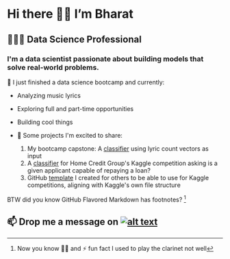 # Hi there 👋🏾 I’m Bharat

## 👨🏾‍💻 Data Science Professional
### I'm a data scientist passionate about building models that solve real-world problems.

🔭 I just finished a data science bootcamp and currently:
- Analyzing music lyrics
- Exploring full and part-time opportunities 
- Building cool things

- 🌱 Some projects I'm excited to share:
  1. My bootcamp capstone: A [classifier](https://github.com/bkusuma/lyric-frequency-classifier) using lyric count vectors as input 
  2. A [classifier](https://github.com/bkusuma/home-credit-default-risk) for Home Credit Group's Kaggle competition asking is a given applicant capable of repaying a loan?
  3. GitHub [template](https://github.com/bkusuma/kaggle-competition-template) I created for others to be able to use for Kaggle competitions, aligning with Kaggle's own file structure

BTW did you know GitHub Flavored Markdown has footnotes? [^1]

## 📫 Drop me a message on [![alt text](https://static.licdn.com/aero-v1/sc/h/aahlc8ivbnmk0t3eyz8as5gvr)](https://www.linkedin.com/in/bkusuma/)


[^1]: Now you know 👍🏾 and ⚡ fun fact I used to play the clarinet not well


<!--
**bkusuma/bkusuma** is a ✨ _special_ ✨ repository because its `README.md` (this file) appears on your GitHub profile.

Here are some ideas to get you started:

- 🔭 I’m currently working on ...
- 🌱 I’m currently learning ...
- 👯 I’m looking to collaborate on ...
- 🤔 I’m looking for help with ...
- 💬 Ask me about ...
- 📫 How to reach me: ...
- 😄 Pronouns: ...
- ⚡ Fun fact: ...
- 👀 I’m interested in ...
  - Online education
  - Social media
  - Marketing
  - Music
-->

